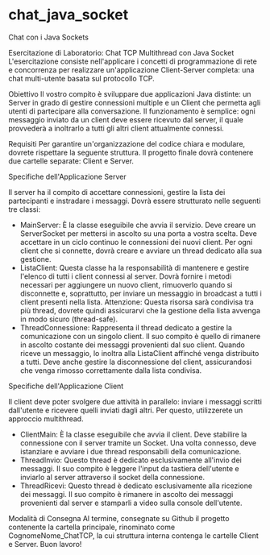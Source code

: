 # chat_java_socket
Chat con i Java Sockets

Esercitazione di Laboratorio: Chat TCP Multithread con Java Socket
L'esercitazione consiste nell'applicare i concetti di programmazione di rete e concorrenza per realizzare un'applicazione Client-Server completa: una chat multi-utente basata sul protocollo TCP.

Obiettivo
Il vostro compito è sviluppare due applicazioni Java distinte: un Server in grado di gestire connessioni multiple e un Client che permetta agli utenti di partecipare alla conversazione.
Il funzionamento è semplice: ogni messaggio inviato da un client deve essere ricevuto dal server, il quale provvederà a inoltrarlo a tutti gli altri client attualmente connessi.

Requisiti
Per garantire un'organizzazione del codice chiara e modulare, dovrete rispettare la seguente struttura. Il progetto finale dovrà contenere due cartelle separate: Client e Server.

Specifiche dell'Applicazione Server

Il server ha il compito di accettare connessioni, gestire la lista dei partecipanti e instradare i messaggi. Dovrà essere strutturato nelle seguenti tre classi:
- MainServer:
È la classe eseguibile che avvia il servizio.
Deve creare un ServerSocket per mettersi in ascolto su una porta a vostra scelta.
Deve accettare in un ciclo continuo le connessioni dei nuovi client. Per ogni client che si connette, dovrà creare e avviare un thread dedicato alla sua gestione.
- ListaClient:
Questa classe ha la responsabilità di mantenere e gestire l'elenco di tutti i client connessi al server.
Dovrà fornire i metodi necessari per aggiungere un nuovo client, rimuoverlo quando si disconnette e, soprattutto, per inviare un messaggio in broadcast a tutti i client presenti nella lista.
Attenzione: Questa risorsa sarà condivisa tra più thread, dovrete quindi assicurarvi che la gestione della lista avvenga in modo sicuro (thread-safe).
- ThreadConnessione:
Rappresenta il thread dedicato a gestire la comunicazione con un singolo client.
Il suo compito è quello di rimanere in ascolto costante dei messaggi provenienti dal suo client.
Quando riceve un messaggio, lo inoltra alla ListaClient affinché venga distribuito a tutti.
Deve anche gestire la disconnessione del client, assicurandosi che venga rimosso correttamente dalla lista condivisa.

Specifiche dell'Applicazione Client

Il client deve poter svolgere due attività in parallelo: inviare i messaggi scritti dall'utente e ricevere quelli inviati dagli altri. Per questo, utilizzerete un approccio multithread.
- ClientMain:
È la classe eseguibile che avvia il client.
Deve stabilire la connessione con il server tramite un Socket.
Una volta connesso, deve istanziare e avviare i due thread responsabili della comunicazione.
- ThreadInvio:
Questo thread è dedicato esclusivamente all'invio dei messaggi.
Il suo compito è leggere l'input da tastiera dell'utente e inviarlo al server attraverso il socket della connessione.
- ThreadRicevi:
Questo thread è dedicato esclusivamente alla ricezione dei messaggi.
Il suo compito è rimanere in ascolto dei messaggi provenienti dal server e stamparli a video sulla console dell'utente.

Modalità di Consegna
Al termine, consegnate su Github il progetto contenente la cartella principale, rinominato come CognomeNome_ChatTCP, la cui struttura interna contenga le cartelle Client e Server.
Buon lavoro!

